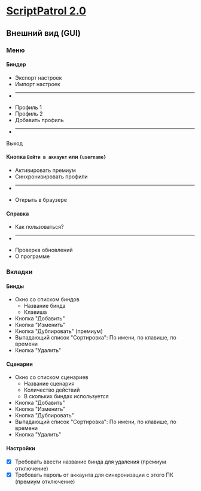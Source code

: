 # [ScriptPatrol 2.0](https://scriptpatrol.tk)

## Внешний вид (GUI)
### Меню
#### Биндер

- Экспорт настроек
- Импорт настроек
- ***
- Профиль 1
- Профиль 2
- Добавить профиль
- ***
Выход

#### Кнопка ``Войти в аккаунт`` или ``{username}``

- Активировать премиум
- Синхронизировать профили
- ***
- Открыть в браузере

#### Справка

- Как пользоваться?
- ***
- Проверка обновлений
- О программе


### Вкладки
#### Бинды

* Окно со списком биндов
  * Название бинда
  * Клавиша
* Кнопка "Добавить"
* Кнопка "Изменить"
* Кнопка "Дублировать" (премиум)
* Выпадающий список "Сортировка": По имени, по клавише, по времени
* Кнопка "Удалить"

#### Сценарии

* Окно со списком сценариев
  * Название сценария
  * Количество действий
  * В скольких биндах используется
* Кнопка "Добавить"
* Кнопка "Изменить"
* Кнопка "Дублировать"
* Выпадающий список "Сортировка": По имени, по клавише, по времени
* Кнопка "Удалить"

#### Настройки

* [X] Требовать ввести название бинда для удаления (премиум отключение)
* [X] Требовать пароль от аккаунта для синхронизации с этого ПК (премиум отключение)